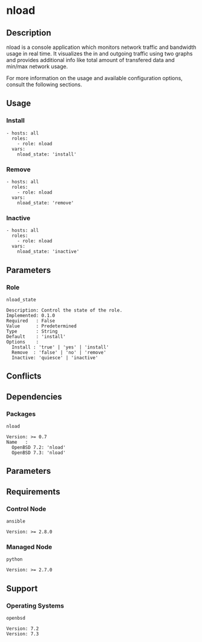 # nload

## Description

nload is a console application which monitors network traffic and bandwidth
usage in real time. It visualizes the in and outgoing traffic using two graphs
and provides additional info like total amount of transfered data and min/max
network usage.

For more information on the usage and available configuration options,
consult the following sections.

## Usage

### Install

```
- hosts: all
  roles:
    - role: nload
  vars:
    nload_state: 'install'
```

### Remove

```
- hosts: all
  roles:
    - role: nload
  vars:
    nload_state: 'remove'
```

### Inactive

```
- hosts: all
  roles:
    - role: nload
  vars:
    nload_state: 'inactive'
```

## Parameters

### Role

`nload_state`

    Description: Control the state of the role.
    Implemented: 0.1.0
    Required   : False
    Value      : Predetermined
    Type       : String
    Default    : 'install'
    Options    :
      Install : 'true' | 'yes' | 'install'
      Remove  : 'false' | 'no' | 'remove'
      Inactive: 'quiesce' | 'inactive'

## Conflicts

## Dependencies

### Packages

`nload`

    Version: >= 0.7
    Name   :
      OpenBSD 7.2: 'nload'
      OpenBSD 7.3: 'nload'

## Parameters

## Requirements

### Control Node

`ansible`

    Version: >= 2.8.0

### Managed Node

`python`

    Version: >= 2.7.0

## Support

### Operating Systems

`openbsd`

    Version: 7.2
    Version: 7.3
